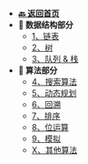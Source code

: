 <!-- 侧边栏 _sidebar.md -->

+ [**:back: 返回首页**](/index/)
+ **:memo: 数据结构部分**
    + [1、链表](/算法/剑指Offer/01_链表/JZ06_从尾到头打印链表.md)
    + [2、树](/算法/剑指Offer/02_树/JZ07_重建二叉树.md)
    + [3、队列 & 栈](/算法/剑指Offer/03_队列与栈/JZ09_用两个栈实现队列.md)
+ **:memo: 算法部分**
    + [4、搜索算法](/算法/剑指Offer/04_搜索算法/JZ04_二维数组中的查找.md)
    + [5、动态规划](/算法/剑指Offer/05_动态规划/JZ10_斐波那契数列.md)
    + [6、回溯](/算法/剑指Offer/06_回溯/JZ12_矩阵中的路径.md)
    + [7、排序](/算法/剑指Offer/07_排序/JZ03_数组中重复的数字.md)
    + [8、位运算](/算法/剑指Offer/08_位运算/JZ15_二进制中1的个数.md)
    + [9、模拟](/算法/剑指Offer/09_模拟/JZ20_表示数值的字符串.md)
    + [X、其他算法](/算法/剑指Offer/10_其他算法/JZ66_构建乘积数组.md)
